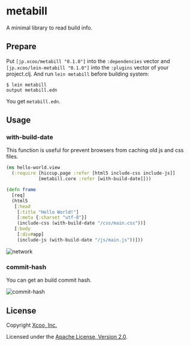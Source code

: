 # metabill

<!-- [![Clojars Project](https://img.shields.io/clojars/v/xcoo/clj-build-date.svg)](https://clojars.org/xcoo/clj-build-date) -->

A minimal library to read build info.

## Prepare

Put `[jp.xcoo/metabill "0.1.0"]` into the `:dependencies` vector and `[jp.xcoo/lein-metabill "0.1.0"]` into the `:plugins` vector of your project.clj.
And run `lein metabill` before building system:

```
$ lein metabill
output metabill.edn
```

You get `metabill.edn`.

## Usage

### with-build-date

This function is useful for prevent browsers from caching old js and css files.

```clojure
(ns hello-world.view
  (:require [hiccup.page :refer [html5 include-css include-js]]
            [metabill.core :refer [with-build-date]]))

(defn frame
  [req]
  (html5
   [:head
    [:title "Hello World!"]
    [:meta {:charset "utf-8"}]
    (include-css (with-build-date "/css/main.css"))]
   [:body
    [:div#app]
    (include-js (with-build-date "/js/main.js"))]))
```

![network](https://raw.githubusercontent.com/xcoo/metabill/master/img/network.png)

### commit-hash

You can get an build commit hash.

![commit-hash](https://raw.githubusercontent.com/xcoo/metabill/master/img/commit-hash.png)

## License

Copyright [Xcoo, Inc.][xcoo]

Licensed under the [Apache License, Version 2.0][apache-license-2.0].

[xcoo]: https://xcoo.jp/
[apache-license-2.0]: http://www.apache.org/licenses/LICENSE-2.0.html
